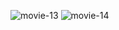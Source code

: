 
![movie-13](https://user-images.githubusercontent.com/98634205/177036060-3f46e585-0679-4431-8e27-ca78b3a7a909.png)
![movie-14](https://user-images.githubusercontent.com/98634205/177036086-33af8794-2cfe-421f-ad62-5aa85a6083ed.jpg)
